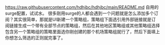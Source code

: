 https://raw.githubusercontent.com/hdhjbc/hdhjbc/main/README.md
自用的surge配置，试试水。
很多刚用surge的人都会遇到一个问题就是怎么添加多个订阅？其实很简单，那就是UI新建一个策略组，策略组下面选引用外部链接就是订阅链接生成一个带有全部节点的策略组，然后在其他地区策略组或其他策略组选择包含另一个策略组的策略里面选你刚创建的那个机场策略组就行了，然后下面填上你想怎么筛选的正则就完事了。
